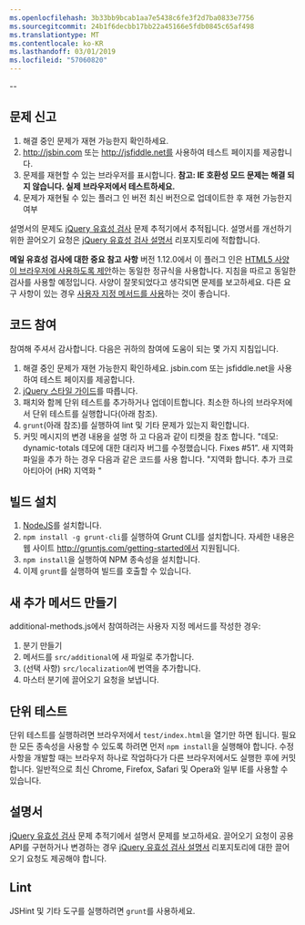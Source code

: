 ```yaml
---
ms.openlocfilehash: 3b33bb9bcab1aa7e5438c6fe3f2d7ba0833e7756
ms.sourcegitcommit: 24b1f6decbb17bb22a45166e5fdb0845c65af498
ms.translationtype: MT
ms.contentlocale: ko-KR
ms.lasthandoff: 03/01/2019
ms.locfileid: "57060820"
---
```

--

## <a name="reporting-an-issue"></a>문제 신고

1. 해결 중인 문제가 재현 가능한지 확인하세요.
2. http://jsbin.com 또는 http://jsfiddle.net를 사용하여 테스트 페이지를 제공합니다.
3. 문제를 재현할 수 있는 브라우저를 표시합니다. **참고: IE 호환성 모드 문제는 해결 되지 않습니다. 실제 브라우저에서 테스트하세요.**
4. 문제가 재현될 수 있는 플러그 인 버전 최신 버전으로 업데이트한 후 재현 가능한지 여부

설명서의 문제도 [jQuery 유효성 검사](https://github.com/jzaefferer/jquery-validation/issues) 문제 추적기에서 추적됩니다.
설명서를 개선하기 위한 끌어오기 요청은 [jQuery 유효성 검사 설명서](https://github.com/jzaefferer/validation-content) 리포지토리에 적합합니다.

**메일 유효성 검사에 대한 중요 참고 사항** 버전 1.12.0에서 이 플러그 인은 [HTML5 사양이 브라우저에 사용하도록 제안](https://html.spec.whatwg.org/multipage/forms.html#valid-e-mail-address)하는 동일한 정규식을 사용합니다. 지침을 따르고 동일한 검사를 사용할 예정입니다. 사양이 잘못되었다고 생각되면 문제를 보고하세요. 다른 요구 사항이 있는 경우 [사용자 지정 메서드를 사용](http://jqueryvalidation.org/jQuery.validator.addMethod/)하는 것이 좋습니다.

## <a name="contributing-code"></a>코드 참여

참여해 주셔서 감사합니다. 다음은 귀하의 참여에 도움이 되는 몇 가지 지침입니다.

1. 해결 중인 문제가 재현 가능한지 확인하세요. jsbin.com 또는 jsfiddle.net을 사용하여 테스트 페이지를 제공합니다.
2. [jQuery 스타일 가이드](http://contribute.jquery.com/style-guides/js)를 따릅니다.
3. 패치와 함께 단위 테스트를 추가하거나 업데이트합니다. 최소한 하나의 브라우저에서 단위 테스트를 실행합니다(아래 참조).
4. `grunt`(아래 참조)를 실행하여 lint 및 기타 문제가 있는지 확인합니다.
5. 커밋 메시지의 변경 내용을 설명 하 고 다음과 같이 티켓을 참조 합니다. "데모: dynamic-totals 데모에 대한 대리자 버그를 수정했습니다. Fixes #51”. 새 지역화 파일을 추가 하는 경우 다음과 같은 코드를 사용 합니다. "지역화 합니다. 추가 크로아티아어 (HR) 지역화 "

## <a name="build-setup"></a>빌드 설치

1. [NodeJS](http://nodejs.org)를 설치합니다.
2. `npm install -g grunt-cli`를 실행하여 Grunt CLI를 설치합니다. 자세한 내용은 웹 사이트 http://gruntjs.com/getting-started에서 지원됩니다.
3. `npm install`을 실행하여 NPM 종속성을 설치합니다.
4. 이제 `grunt`를 실행하여 빌드를 호출할 수 있습니다.

## <a name="creating-a-new-additional-method"></a>새 추가 메서드 만들기

additional-methods.js에서 참여하려는 사용자 지정 메서드를 작성한 경우:

1. 분기 만들기
2. 메서드를 `src/additional`에 새 파일로 추가합니다.
3. (선택 사항) `src/localization`에 번역을 추가합니다.
4. 마스터 분기에 끌어오기 요청을 보냅니다.

## <a name="unit-tests"></a>단위 테스트

단위 테스트를 실행하려면 브라우저에서 `test/index.html`을 열기만 하면 됩니다. 필요한 모든 종속성을 사용할 수 있도록 하려면 먼저 `npm install`을 실행해야 합니다.
수정 사항을 개발할 때는 브라우저 하나로 작업하다가 다른 브라우저에서도 실행한 후에 커밋합니다. 일반적으로 최신 Chrome, Firefox, Safari 및 Opera와 일부 IE를 사용할 수 있습니다.

## <a name="documentation"></a>설명서

[jQuery 유효성 검사](https://github.com/jzaefferer/jquery-validation/issues) 문제 추적기에서 설명서 문제를 보고하세요.
끌어오기 요청이 공용 API를 구현하거나 변경하는 경우 [jQuery 유효성 검사 설명서](https://github.com/jzaefferer/validation-content) 리포지토리에 대한 끌어오기 요청도 제공해야 합니다.

## <a name="linting"></a>Lint

JSHint 및 기타 도구를 실행하려면 `grunt`를 사용하세요.
